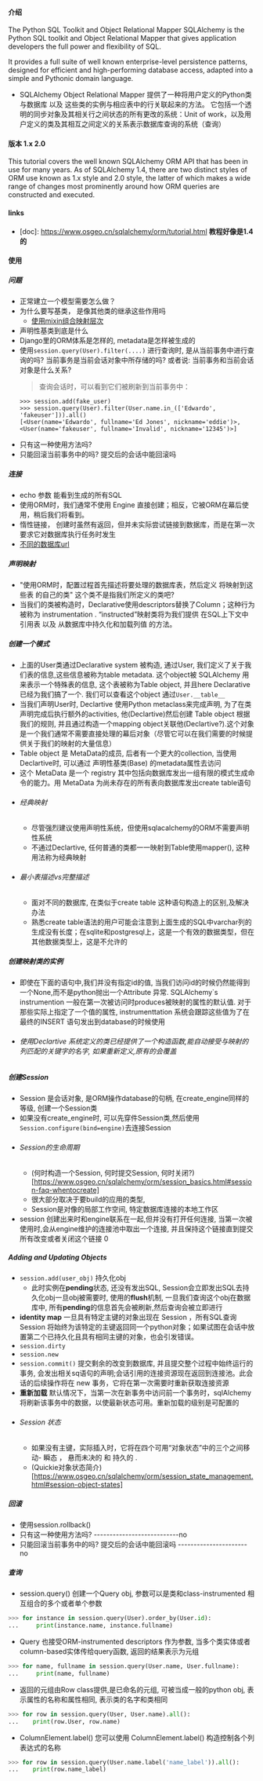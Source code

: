 #### 介绍
The Python SQL Toolkit and Object Relational Mapper
SQLAlchemy is the Python SQL toolkit and Object Relational Mapper that gives application developers the full power and flexibility of SQL.

It provides a full suite of well known enterprise-level persistence patterns, designed for efficient and high-performing database access, adapted into a simple and Pythonic domain language.
- SQLAlchemy Object Relational Mapper 提供了一种将用户定义的Python类与数据库 以及 这些类的实例与相应表中的行关联起来的方法。 它包括一个透明的同步对象及其相关行之间状态的所有更改的系统：Unit of work，以及用户定义的类及其相互之间定义的关系表示数据库查询的系统（查询）
#### 版本 1.x 2.0 
This tutorial covers the well known SQLAlchemy ORM API that has been in use for many years. As of SQLAlchemy 1.4, there are two distinct styles of ORM use known as 1.x style and 2.0 style, the latter of which makes a wide range of changes most prominently around how ORM queries are constructed and executed.

#### links
- [doc]: https://www.osgeo.cn/sqlalchemy/orm/tutorial.html **教程好像是1.4的**

#### 使用
##### 问题
- 正常建立一个模型需要怎么做？
- 为什么要写基类， 是像其他类的继承这些作用吗 
  - [使用mixin组合映射层次](https://www.osgeo.cn/sqlalchemy/orm/declarative_mixins.html)
- 声明性基类到底是什么
- Django里的ORM体系是怎样的, metadata是怎样被生成的
- 使用`session.query(User).filter(....)` 进行查询时, 是从当前事务中进行查询的吗? 当前事务是当前会话对象中所存储的吗? 或者说: 当前事务和当前会话对象是什么关系?
  > 查询会话时，可以看到它们被刷新到当前事务中：
  ```
  >>> session.add(fake_user)
  >>> session.query(User).filter(User.name.in_(['Edwardo', 'fakeuser'])).all()
  [<User(name='Edwardo', fullname='Ed Jones', nickname='eddie')>, <User(name='fakeuser', fullname='Invalid', nickname='12345')>]
  ```
- 只有这一种使用方法吗?
- 只能回滚当前事务中的吗? 提交后的会话中能回滚吗
  


##### 连接
- echo 参数 能看到生成的所有SQL
- 使用ORM时，我们通常不使用 Engine 直接创建；相反，它被ORM在幕后使用，稍后我们将看到。
- 惰性链接， 创建时虽然有返回，但并未实际尝试链接到数据库，而是在第一次要求它对数据库执行任务时发生
- [不同的数据库url](https://www.osgeo.cn/sqlalchemy/core/engines.html#database-urls)
##### 声明映射
- "使用ORM时，配置过程首先描述将要处理的数据库表，然后定义 将映射到这些表 的自己的类" 这个类不是指我们所定义的类吧?
- 当我们的类被构造时，Declarative使用descriptors替换了Column；这种行为被称为 instrumentation . “instructed”映射类将为我们提供 在SQL上下文中引用表 以及 从数据库中持久化和加载列值 的方法。
  
##### 创建一个模式
- 上面的User类通过Declarative system 被构造, 通过User, 我们定义了关于我们表的信息,这些信息被称为table metadata. 这个object被 SQLAlchemy 用来表示一个特殊表的信息, 这个表被称为Table object, 并且here Declarative 已经为我们搞了一个. 我们可以查看这个object 通过`User.__table__`
- 当我们声明User时, Declartive 使用Python metaclass来完成声明, 为了在类声明完成后执行额外的activities, 他(Declartive)然后创建 Table object 根据我们的规则, 并且通过构造一个mapping object关联他(Declartive?).这个对象是一个我们通常不需要直接处理的幕后对象（尽管它可以在我们需要的时候提供关于我们的映射的大量信息）
- Table object 是 MetaData的成员, 后者有一个更大的collection, 当使用Declartive时, 可以通过 声明性基类(Base) 的metadata属性去访问
- 这个 MetaData 是一个 registry 其中包括向数据库发出一组有限的模式生成命令的能力。用 MetaData 为尚未存在的所有表向数据库发出create table语句
- ###### 经典映射
  - 尽管强烈建议使用声明性系统，但使用sqlacalchemy的ORM不需要声明性系统
  - 不通过Declartive, 任何普通的类都一一映射到Table使用mapper(), 这种用法称为经典映射
- ###### 最小表描述vs完整描述
  - 面对不同的数据库, 在类似于create table 这种语句构造上的区别,及解决办法
  - 熟悉create table语法的用户可能会注意到上面生成的SQL中varchar列的生成没有长度；在sqlite和postgresql上，这是一个有效的数据类型，但在其他数据类型上，这是不允许的

##### 创建映射类的实例
- 即使在下面的语句中,我们并没有指定id的值, 当我们访问id的时候仍然能得到一个None,而不是python抛出一个Attribute 异常. SQLAlchemy`s instrumention 一般在第一次被访问时produces被映射的属性的默认值. 对于那些实际上指定了一个值的属性, instrumenttation 系统会跟踪这些值为了在最终的INSERT 语句发出到database的时候使用
- ###### 使用Declartive 系统定义的类已经提供了一个构造函数,能自动接受与映射的列匹配的关键字的名字, 如果重新定义,原有的会覆盖

##### 创建Session
- Session 是会话对象, 是ORM操作database的句柄, 在create_engine同样的等级, 创建一个Session类
- 如果没有create_engine时, 可以先穿件Session类,然后使用` Session.configure(bind=engine)`去连接Session
- ###### Session的生命周期
  - (何时构造一个Session, 何时提交Session, 何时关闭?)[https://www.osgeo.cn/sqlalchemy/orm/session_basics.html#session-faq-whentocreate]
  - 很大部分取决于要build的应用的类型,
  - Session是对像的局部工作空间, 特定数据库连接的本地工作区
- session 创建出来时和engine联系在一起,但并没有打开任何连接, 当第一次被使用时,会从engine维护的连接池中取出一个连接, 并且保持这个链接直到提交所有改变或者关闭这个链接
     0
##### Adding and Updating Objects
- `session.add(user_obj)` 持久化obj
  - 此时实例在**pending**状态, 还没有发出SQL, Session会立即发出SQL去持久化obj一旦obj被需要时, 使用的**flush**机制, 一旦我们查询这个obj在数据库中, 所有**pending**的信息首先会被刷新,然后查询会被立即进行
- **identity map** 一旦具有特定主键的对象出现在 Session ，所有SQL查询 Session 将始终为该特定的主键返回同一个python对象；如果试图在会话中放置第二个已持久化且具有相同主键的对象，也会引发错误。
- `session.dirty`
- `session.new`
- `session.commit()` 提交剩余的改变到数据库, 并且提交整个过程中始终运行的事务, 会发出相关sq语句的声明;会话引用的连接资源现在返回到连接池。此会话的后续操作将在 new 事务，它将在第一次需要时重新获取连接资源
- **重新加载** 默认情况下，当第一次在新事务中访问前一个事务时，sqlAlchemy将刷新该事务中的数据，以使最新状态可用。重新加载的级别是可配置的
- ###### Session 状态
  - 如果没有主键，实际插入时，它将在四个可用“对象状态”中的三个之间移动- 瞬态 ， 悬而未决的 和 持久的 . 
  - (Quickie对象状态简介)[https://www.osgeo.cn/sqlalchemy/orm/session_state_management.html#session-object-states]

##### 回滚
- 使用session.rollback()
- 只有这一种使用方法吗? ---------------------------no
- 只能回滚当前事务中的吗? 提交后的会话中能回滚吗 ----------------------no
  
##### 查询
- session.query() 创建一个Query obj, 参数可以是类和class-instrumented 相互组合的多个或者单个参数
```python
>>> for instance in session.query(User).order_by(User.id):
...     print(instance.name, instance.fullname)
```
- Query 也接受ORM-instrumented descriptors 作为参数, 当多个类实体或者column-based实体传给query函数, 返回的结果表示为元组
```python
>>> for name, fullname in session.query(User.name, User.fullname):
...     print(name, fullname)
```
- 返回的元组由Row class提供,是已命名的元组, 可被当成一般的python obj, 表示属性的名称和属性相同, 表示类的名字和类相同
```python
>>> for row in session.query(User, User.name).all():
...    print(row.User, row.name)
```
- ColumnElement.label()  您可以使用 ColumnElement.label() 构造控制各个列表达式的名称
```python
>>> for row in session.query(User.name.label('name_label')).all():
...    print(row.name_label)
```